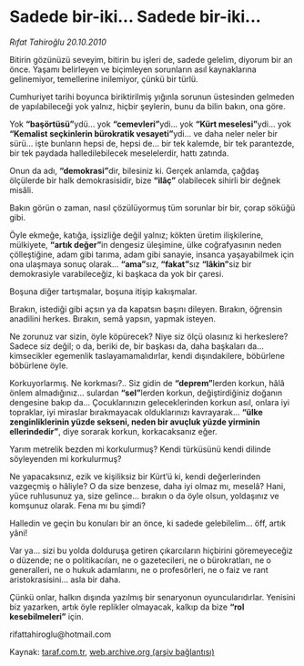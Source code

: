 # Sadede bir-iki... Sadede bir-iki...

*Rıfat Tahiroğlu 20.10.2010*

<div class="yazi"><p>Bitirin gözünüzü seveyim, bitirin bu işleri de, sadede gelelim, diyorum bir an önce. Yaşamı belirleyen ve biçimleyen sorunların asıl kaynaklarına gelinemiyor, temellerine inilemiyor, çünkü bir türlü.</p>
<p>Cumhuriyet tarihi boyunca biriktirilmiş yığınla sorunun üstesinden gelmeden de yapılabileceği yok yalnız, hiçbir şeylerin, bunu da bilin bakın, ona göre.</p>
<p>Yok <b>“başörtüsü”</b>ydü... yok <b>“cemevleri”</b>ydi... yok <b>“Kürt meselesi”</b>ydi... yok <b>“Kemalist seçkinlerin bürokratik vesayeti”</b>ydi... ve daha neler neler bir sürü... işte bunların hepsi de, hepsi de... bir tek kalemde, bir tek parantezde, bir tek paydada halledilebilecek meselelerdir, hattı zatında.</p>
<p>Onun da adı, <b>“demokrasi”</b>dir, bilesiniz ki. Gerçek anlamda, çağdaş ölçülerde bir halk demokrasisidir, bize <b>“ilâç”</b> olabilecek sihirli bir değnek misâli.</p>
<p>Bakın görün o zaman, nasıl çözülüyormuş tüm sorunlar bir bir, çorap söküğü gibi.</p>
<p>Öyle ekmeğe, katığa, işsizliğe değil yalnız; kökten üretim ilişkilerine, mülkiyete, <b>“artık değer”</b>in dengesiz üleşimine, ülke coğrafyasının neden çölleştiğine, adam gibi tarıma, adam gibi sanayie, insanca yaşayabilmek için ona ulaşmaya sonuç olarak... <b>“ama”</b>sız, <b>“fakat”</b>sız <b>“lâkin”</b>siz bir demokrasiyle varabileceğiz, ki başkaca da yok bir çaresi.</p>
<p>Boşuna diğer tartışmalar, boşuna itişip kakışmalar.</p>
<p>Bırakın, istediği gibi açsın ya da kapatsın başını dileyen. Bırakın, öğrensin anadilini herkes. Bırakın, semâ yapsın, yapmak isteyen.</p>
<p>Ne zorunuz var sizin, öyle köpürecek? Niye siz ölçü olasınız ki herkeslere? Sadece siz değil; o da, beriki de, bir başkası da, daha başkaları da... kimsecikler egemenlik taslayamamalıdırlar, kendi dışındakilere, böbürlene böbürlene öyle.</p>
<p>Korkuyorlarmış. Ne korkması?.. Siz gidin de <b>“deprem”</b>lerden korkun, hâlâ önlem almadığınız... sulardan <b>“sel”</b>lerden korkun, değiştirdiğiniz doğanın dengesine bakıp da... Çocuklarınızın geleceklerinden korkun asıl, onlara iyi topraklar, iyi miraslar bırakmayacak olduklarınızı kavrayarak... <b>“ülke zenginliklerinin yüzde sekseni, neden bir avuçluk yüzde yirminin ellerindedir”</b>, diye sorarak korkun, korkacaksanız eğer.</p>
<p>Yarım metrelik bezden mi korkulurmuş? Kendi türküsünü kendi dilinde söyleyenden mi korkulurmuş?</p>
<p>Ne yapacaksınız, ezik ve kişiliksiz bir Kürt’ü ki, kendi değerlerinden vazgeçmiş o hâliyle? O da size benzese, daha iyi olmaz mı, meselâ? Hani, yüce ruhlusunuz ya, size gelince... bırakın o da öyle olsun, yoldaşınız ve komşunuz olarak. Fena mı bu şimdi?</p>
<p>Halledin ve geçin bu konuları bir an önce, ki sadede gelebilelim... öff, artık yâni!</p>
<p>Var ya... sizi bu yolda dolduruşa getiren çıkarcıların hiçbirini göremeyeceğiz o düzende; ne o politikacıları, ne o gazetecileri, ne o bürokratları, ne o generalleri, ne o hukuk adamlarını, ne o profesörleri, ne o faiz ve rant aristokrasisini... asla bir daha.</p>
<p>Çünkü onlar, halkın dışında yazılmış bir senaryonun oyuncularıdırlar. Yenisini biz yazarken, artık öyle replikler olmayacak, kalkıp da bize <b>“rol kesebilmeleri”</b> için.</p>
<p>rifattahiroglu@hotmail.com </p></div>

Kaynak: [taraf.com.tr](http://www.taraf.com.tr:80/rifat-tahiroglu/makale-sadede-bir-iki-sadede-bir-iki.htm), [web.archive.org (arşiv bağlantısı)](http://web.archive.org/web/20101022134946/http://www.taraf.com.tr:80/rifat-tahiroglu/makale-sadede-bir-iki-sadede-bir-iki.htm)
